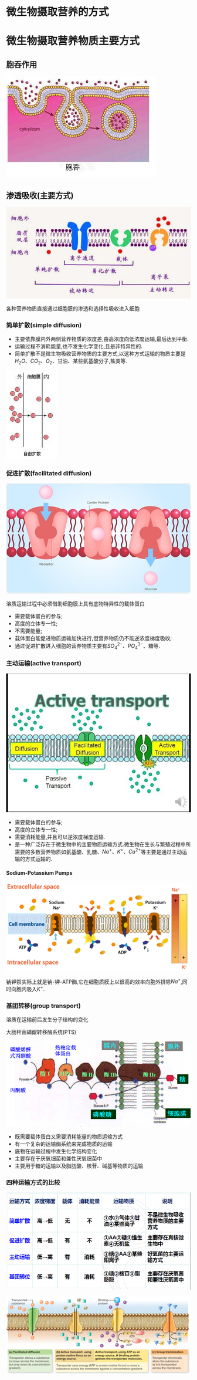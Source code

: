 # 微生物摄取营养的方式



# 微生物摄取营养物质主要方式

## 胞吞作用

![image-20210611154441786](image/image-20210611154441786.png)

## 渗透吸收(主要方式)

![image-20210611154456106](image/image-20210611154456106.png)

各种营养物质直接通过细胞膜的渗透和选择性吸收进入细胞

### 简单扩散(simple diffusion)

+   主要依靠膜内外两侧营养物质的浓度差,由高浓度向低浓度运输,最后达到平衡.
+   运输过程不消耗能量,也不发生化学变化,且是非特异性的.
+   简单扩散不是微生物吸收营养物质的主要方式,以这种方式运输的物质主要是$H_2O、CO_2、O_2、$甘油$、$某些氨基酸分子,盐类等.

![image-20210611154634258](image/image-20210611154634258.png)

### 促进扩散(facilitated diffusion)

![shutterstock_762545005](image/shutterstock_762545005.jpg)

溶质运输过程中必须借助细胞膜上具有底物特异性的载体蛋白

+   需要载体蛋白的参与;
+   高度的立体专一性;
+   不需要能量;
+   载体蛋白能促进物质运输加快进行,但营养物质仍不能逆浓度梯度吸收;
+   通过促进扩散进入细胞的营养物质主要有$SO_4^{2-}、PO_4^{3-}、$糖等.

### 主动运输(active transport)

![sddefault](image/sddefault.jpg)

+   需要载体蛋白的参与;
+   高度的立体专一性;
+   需要消耗能量,并且可以逆浓度梯度运输.
+   是一种广泛存在于微生物中的主要物质运输方式.微生物在生长与繁殖过程中所需要的多数营养物质如氨基酸、乳糖$、Na^+、K^+、Ca^{2+}$等主要是通过主动运输的方式运输的.

#### Sodium-Potassium Pumps

![image-20210611155320055](image/image-20210611155320055.png)

钠钾泵实际上就是钠-钾-ATP酶,它在细胞质膜上以很高的效率向胞外排除$Na^+$,同时向胞内吸入$K^+$.

### 基团转移(group transport)

溶质在运输前后发生分子结构的变化



大肠杆菌磷酸转移酶系统(PTS)

![image-20210611160430793](image/image-20210611160430793.png)

+   既需要载体蛋白又需要消耗能量的物质运输方式
+   有一个复杂的运输酶系统来完成物质的运输
+   底物在运输过程中发生化学结构变化
+   主要存在于厌氧细菌和兼性厌氧细菌中
+   主要用于糖的运输以及脂肪酸、核苷、碱基等物质的运输

### 四种运输方式的比较

![image-20210611160518447](image/image-20210611160518447.png)

![686a96e8f12663c038004198722ed61f](image/686a96e8f12663c038004198722ed61f.png)

